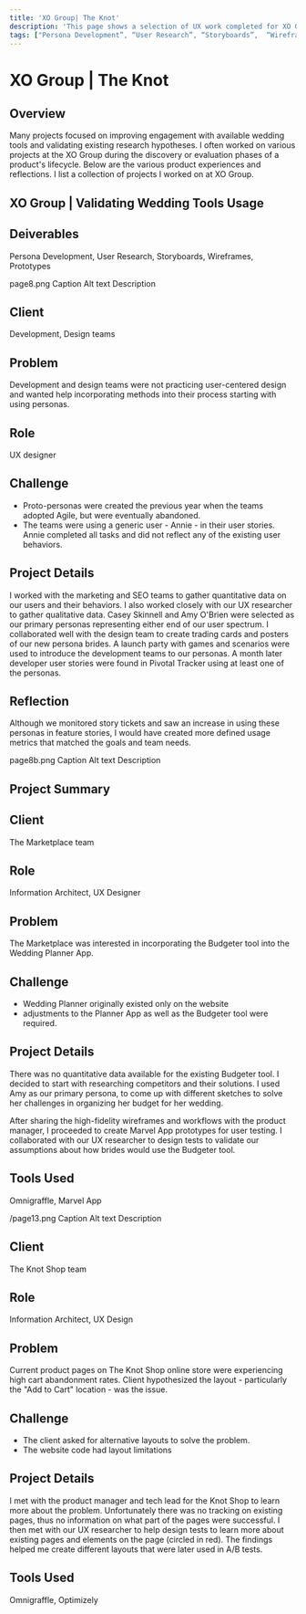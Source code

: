 ```yaml
---
title: 'XO Group| The Knot'
description: 'This page shows a selection of UX work completed for XO Group.'
tags: ["Persona Development”, “User Research”, “Storyboards”,  “Wireframes”, “Prototypes"]
---
```

# XO Group | The Knot

## Overview
 Many projects focused on improving engagement with available wedding tools and validating existing research hypotheses. I often worked on various projects at the XO Group during the discovery or evaluation phases of a product's lifecycle. Below are the various product experiences and reflections. I list a collection of projects I worked on at XO Group.

## XO Group | Validating Wedding Tools Usage

## Deiverables
Persona Development, User Research, Storyboards,  Wireframes, Prototypes


<image>page8.png
Caption
Alt text
Description

## Client
Development, Design teams

## Problem
Development and design teams were not practicing user-centered design and wanted help incorporating methods into their process starting with using personas.

## Role
UX designer

## Challenge

<ul>
    <li>Proto-personas were created the previous year when the teams adopted Agile, but were eventually abandoned.
    </li>
    <li>The teams were using a generic user - Annie - in their user stories. Annie completed all tasks and did not reflect any of the existing user behaviors.
    </li>
</ul>

## Project Details
I worked with the marketing and SEO teams to gather quantitative data on our users and their behaviors. I also worked closely with our UX researcher to gather qualitative data. Casey Skinnell and Amy O'Brien were selected as our primary personas representing either end of our user spectrum. I collaborated well with the design team to create trading cards and posters of our new persona brides. A launch party with games and scenarios were used to introduce the development teams to our personas. A month later developer user stories were found in Pivotal Tracker using at least one of the personas.

## Reflection
Although we monitored story tickets  and saw an increase in using these personas in feature stories, I would have created more defined usage metrics that matched the goals and team needs.

<image>page8b.png
Caption
Alt text
Description

## Project Summary

## Client
The Marketplace team

## Role
Information Architect, UX Designer

## Problem
The  Marketplace was interested in incorporating the Budgeter tool into the  Wedding Planner App. 

## Challenge
<ul>
    <li>Wedding Planner originally existed only on the website</li>
    <li>adjustments to the Planner App as well as the Budgeter tool were required.</li>
</ul>

## Project Details
There was no quantitative data  available for the existing Budgeter tool. I decided to start with  researching competitors and their solutions. I used Amy as our primary  persona, to come up with different sketches to solve her challenges in  organizing her budget for her wedding.

After sharing the  high-fidelity wireframes and workflows with the product manager, I  proceeded to create Marvel App prototypes for user testing.  I  collaborated with our UX researcher to design tests to validate our  assumptions about how brides would use the Budgeter tool. 

## Tools Used
Omnigraffle, Marvel App


<image>/page13.png
Caption
Alt text
Description


## Client
The Knot Shop team

## Role
Information Architect, UX Design

## Problem
Current product pages on The Knot Shop online store were experiencing high cart abandonment rates. Client hypothesized the layout - particularly the  "Add to Cart" location - was the issue.

## Challenge

<ul>
    <li>The client asked for alternative layouts to solve the problem.</li>
    <li>The website code had layout limitations</li>
</ul>

## Project Details
I  met with the product manager and tech lead for the Knot Shop to learn more about the problem. Unfortunately there was no tracking on existing pages, thus no information on what part of the pages were successful. I  then met with our UX researcher to help design tests to learn more about existing pages and elements on the page (circled in red). The findings helped me create different layouts that were later used in A/B tests.

## Tools Used
Omnigraffle, Optimizely

